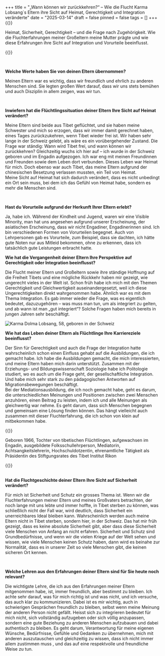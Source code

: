 +++
title = "„Wann können wir zurückkehren?“ – Wie die Flucht Karma Lobsang`s Eltern ihre Sicht auf Heimat, Gerechtigkeit und Integration veränderte"
date = "2025-03-14"
draft = false
pinned = false
tags = []
+++
{{<lead>}}

Heimat, Sicherheit, Gerechtigkeit – und die Frage nach Zugehörigkeit. Wie die Fluchterfahrungen meiner Großeltern meine Mutter prägte und wie diese Erfahrungen ihre Sicht auf Integration und Vorurteile beeinflusst.

{{</lead>}}

 

**Welche Werte haben Sie von deinen Eltern übernommen?** 

Meinen Eltern war es wichtig, dass wir freundlich und ehrlich zu anderen Menschen sind. Sie legten großen Wert darauf, dass wir uns stets bemühen und auch Disziplin in allem zeigen, was wir tun.

 

**Inwiefern hat die Flüchtlingssituation deiner Eltern Ihre Sicht auf Heimat verändert?** 



Meine Eltern sind beide aus Tibet geflüchtet, und sie haben meine Schwester und mich so erzogen, dass wir immer damit gerechnet haben, eines Tages zurückzukehren, wenn Tibet wieder frei ist. Wir haben sehr lange in der Schweiz gelebt, als wäre es ein vorübergehender Zustand. Die Frage war ständig: Wann wird Tibet frei, und wann können wir zurückkehren? Gleichzeitig wuchs ich hier auf – ich wurde in der Schweiz geboren und im Engadin aufgezogen. Ich war eng mit meinen Freundinnen und Freunden sowie dem Leben dort verbunden. Dieses Leben war Heimat für mich. Doch ebenso war auch Tibet, das meine Eltern aufgrund der chinesischen Besetzung verlassen mussten, ein Teil von Heimat. \
Meine Sicht auf Heimat hat sich dadurch verändert, dass es nicht unbedingt ein Ort sein muss, bei dem ich das Gefühl von Heimat habe, sondern es mehr die Menschen sind. 

 

**Hast du Vorurteile aufgrund der Herkunft Ihrer Eltern erlebt?** 

Ja, habe ich. Während der Kindheit und Jugend, waren wir eine Visible Minority, man hat uns angesehen aufgrund unserer Erscheinung, der asiatischen Erscheinung, dass wir nicht Engadiner, Engadinerinnen sind. Ich bin verschiedenen Formen von Vorurteilen begegnet. Auch von Lehrpersonen gab es Vorurteile, zum Beispiel, dass sie dachten, ich hätte gute Noten nur aus Mitleid bekommen, ohne zu erkennen, dass ich tatsächlich gute Leistungen erbracht hatte.



**Wie hat die Vergangenheit deiner Eltern Ihre Perspektive auf Gerechtigkeit oder Integration beeinflusst?** 

Die Flucht meiner Eltern und Großeltern sowie ihre ständige Hoffnung auf die Freiheit Tibets und eine mögliche Rückkehr haben mir gezeigt, wie ungerecht vieles in der Welt ist. Schon früh habe ich mich mit den Themen Gerechtigkeit und Gleichwertigkeit auseinandergesetzt, weil ich diese Ungerechtigkeiten direkt wahrgenommen habe. Ähnlich war es mit dem Thema Integration. Es gab immer wieder die Frage, was es eigentlich bedeutet, dazuzugehören – was muss man tun, um als integriert zu gelten, und ab wann ist man „gut integriert“? Solche Fragen haben mich bereits in jungen Jahren sehr beschäftigt.



![Karma Dolma Lobsang, 58, geboren in der Schweiz]()



**Wie hat das Leben deiner Eltern als Flüchtlinge Ihre Karriereziele beeinflusst?** 

Der Sinn für Gerechtigkeit und auch die Frage der Integration hatte wahrscheinlich schon einen Einfluss gehabt auf die Ausbildungen, die ich gemacht habe. Ich habe die Ausbildungen gemacht, die mich interessierten, und meine Eltern haben mich darin unterstützt. Zusammen mit der Erziehungs- und Bildungswissenschaft Soziologie habe ich Politologie studiert, wo es auch um die Frage geht, der gesellschaftliche Integration. Und habe mich sehr stark zu den pädagogischen Antworten auf Migrationsbewegungen beschäftigt. \
Bei der Mediationsausbildung, die ich noch gemacht habe, geht es darum, die unterschiedlichen Meinungen und Positionen zwischen zwei Menschen anzuhören, einen Beitrag zu leisten, indem ich und alle Meinungen als gleichwertig war nehme. Es geht darum, dass sich Menschen begegnen und gemeinsam eine Lösung finden können. Das hängt vielleicht auch zusammen mit dieser Fluchterfahrung, die ich schon von klein auf mitbekommen habe. 

{{<box>}}

Geboren 1966, Tochter von tibetischen Flüchtlingen, aufgewachsen im Engadin, ausgebildete Folksschullehrperson, Mediatorin, Achtsangkeitslehrerin, Hochschuldotzentin, ehrenamtliche Tätigkeit als Präsidentin des Stiftgungsrates des Tibet Institut Rikon

{{</box>}}

\
**Hat die Fluchtgeschichte deiner Eltern Ihre Sicht auf Sicherheit verändert?** 

Für mich ist Sicherheit und Schutz ein grosses Thema ist. Wenn wir die Fluchterfahrungen meiner Eltern und meines Großvaters betrachten, der noch lange mit uns lebte und immer hoffte, in Tibet sterben zu können, was schließlich nicht der Fall war, wird deutlich, dass Sicherheit ein unerreichbares Ideal bleiben kann. Wahrscheinlich werden auch meine Eltern nicht in Tibet sterben, sondern hier, in der Schweiz. Das hat mir früh gezeigt, dass es keine absolute Sicherheit gibt, aber dass diese Sicherheit viele Menschen von Anfang an nicht erfahren. Sicherheit und Schutz sind Grundbedürfnisse, und wenn wir die vielen Kriege auf der Welt sehen und wissen, wie viele Menschen keinen Schutz haben, dann wird es beinahe zur Normalität, dass es in unserer Zeit so viele Menschen gibt, die keinen sicheren Ort kennen.

 



**Welche Lehren aus den Erfahrungen deiner Eltern sind für Sie heute noch relevant?** 

Die wichtigste Lehre, die ich aus den Erfahrungen meiner Eltern mitgenommen habe, ist, immer freundlich, aber bestimmt zu bleiben. Ich achte sehr darauf, was für mich richtig ist und was nicht, und ich versuche, das auch klar zu kommunizieren. Dabei ist es mir wichtig, auch in schwierigen Gesprächen freundlich zu bleiben, selbst wenn meine Meinung der anderen Person nicht gefällt. Heisst sich zu integrieren bedeutet für mich nicht, sich vollständig aufzugeben oder sich völlig anzupassen, sondern eine gute Beziehung zu anderen Menschen aufzubauen und dabei authentisch zu bleiben. Es geht darum, Verantwortung für meine eigenen Wünsche, Bedürfnisse, Gefühle und Gedanken zu übernehmen, mich mit anderen auszutauschen und gleichzeitig zu wissen, dass ich nicht immer allem zustimmen muss , und das auf eine respektvolle und freundliche Weise zu tun.